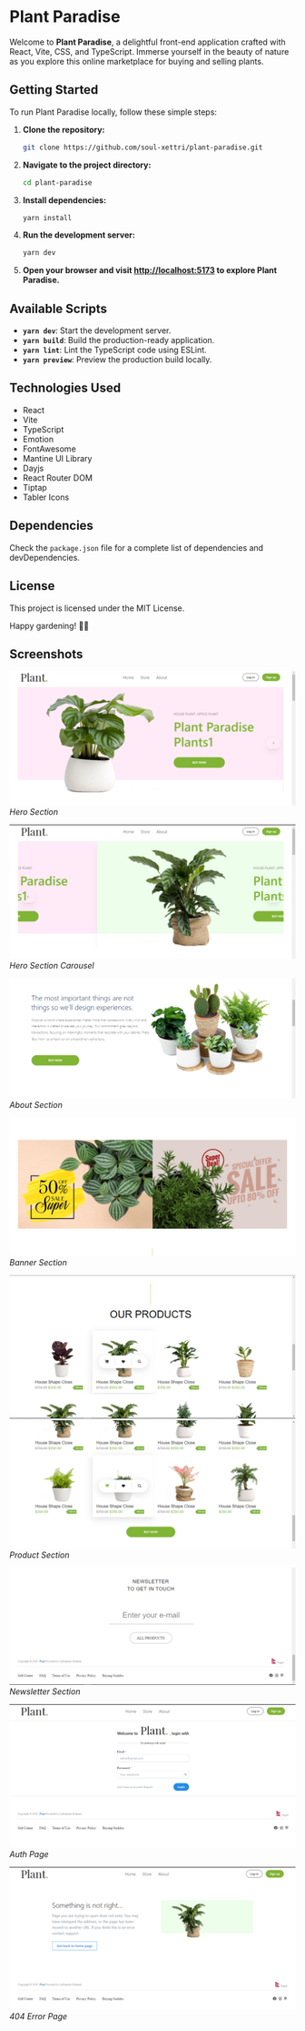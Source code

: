 # Plant Paradise

Welcome to **Plant Paradise**, a delightful front-end application crafted with React, Vite, CSS, and TypeScript. Immerse yourself in the beauty of nature as you explore this online marketplace for buying and selling plants.

## Getting Started

To run Plant Paradise locally, follow these simple steps:

1. **Clone the repository:**
    ```bash
    git clone https://github.com/soul-xettri/plant-paradise.git
    ```

2. **Navigate to the project directory:**
    ```bash
    cd plant-paradise
    ```

3. **Install dependencies:**
    ```bash
    yarn install
    ```

4. **Run the development server:**
    ```bash
    yarn dev
    ```

5. **Open your browser and visit [http://localhost:5173](http://localhost:5173) to explore Plant Paradise.**

## Available Scripts

- **`yarn dev`**: Start the development server.
- **`yarn build`**: Build the production-ready application.
- **`yarn lint`**: Lint the TypeScript code using ESLint.
- **`yarn preview`**: Preview the production build locally.

## Technologies Used

- React
- Vite
- TypeScript
- Emotion
- FontAwesome
- Mantine UI Library
- Dayjs
- React Router DOM
- Tiptap
- Tabler Icons

## Dependencies

Check the `package.json` file for a complete list of dependencies and devDependencies.

## License

This project is licensed under the MIT License.

Happy gardening! 🌿🌼


## Screenshots

![Hero Section](src/assets/Images/heroSection.png)
*Hero Section*

![Hero Section Carousel](src/assets/Images/hero-carousel.png)
*Hero Section Carousel*

![About Section](src/assets/Images/2.png)
*About Section*

![Banner Section](src/assets/Images/3.png)
*Banner Section*

![Product Section 1](src/assets/Images/4.png)
![Product Section 2](src/assets/Images/5.png)
*Product Section*

![Newsletter Section](src/assets/Images/6.png)
*Newsletter Section*

![Auth Page](src/assets/Images/auth.png)
*Auth Page*

![404 Error Page](src/assets/Images/404.png)
*404 Error Page*


